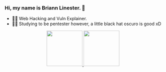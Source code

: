 ### Hi, my name is Briann Linester. 🐊

- 🐱‍👤 Web Hacking and Vuln Explainer. 
- 🤹‍♂️ Studying to be pentester however, a little black hat oscuro is good xD
<div align="center">
  <a href="https://github.com/x0pkz1x">
  <img height="115em" src="https://github-readme-stats.vercel.app/api?username=x0pkz1x&show_icons=true&theme=midnight-purple&include_all_commits=true&count_private=true"/>
  <img height="115em" src="https://github-readme-stats.vercel.app/api/top-langs/?username=x0pkz1x&layout=compact&langs_count=7&theme=midnight-purple"/>
</div>

